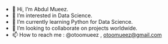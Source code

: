 - 👋 Hi, I’m Abdul Mueez.
- 👀 I’m interested in Data Science.
- 🌱 I’m currently learning Python for Data Science.
- 💞️ I’m looking to collaborate on projects worldwide.
- 📫 How to reach me : @otoomueez , otoomueez@gmail.com

<!---
otoomueez/otoomueez is a ✨ special ✨ repository because its `README.md` (this file) appears on your GitHub profile.
You can click the Preview link to take a look at your changes.
--->
